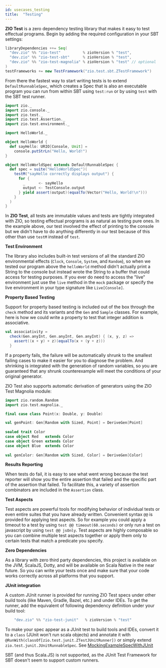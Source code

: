 ```yaml
---
id: usecases_testing
title:  "Testing"
---
```


**ZIO Test** is a zero dependency testing library that makes it easy to test effectual programs. Begin by adding the required configuration in your SBT settings:

```scala
libraryDependencies ++= Seq(
  "dev.zio" %% "zio-test"          % zioVersion % "test",
  "dev.zio" %% "zio-test-sbt"      % zioVersion % "test",
  "dev.zio" %% "zio-test-magnolia" % zioVersion % "test" // optional
)
testFrameworks += new TestFramework("zio.test.sbt.ZTestFramework")
```

From there the fastest way to start writing tests is to extend `DefaultRunnableSpec`, which creates a Spec that is also an executable program you can run from within SBT using `test:run` or by using `test` with the SBT test runner.

```scala mdoc:silent
import zio._
import zio.console._
import zio.test._
import zio.test.Assertion._
import zio.test.environment._

import HelloWorld._

object HelloWorld {
  def sayHello: URIO[Console, Unit] =
    console.putStrLn("Hello, World!")
}

object HelloWorldSpec extends DefaultRunnableSpec {
  def spec = suite("HelloWorldSpec")(
    testM("sayHello correctly displays output") {
      for {
        _      <- sayHello
        output <- TestConsole.output
      } yield assert(output)(equalTo(Vector("Hello, World!\n")))
    }
  )
}
```

In **ZIO Test**, all tests are immutable values and tests are tightly integrated with ZIO, so testing effectual programs is as natural as testing pure ones. In the example above, our test involved the effect of printing to the console but we didn't have to do anything differently in our test because of this other than use `testM` instead of `test`.

**Test Environment**

The library also includes built-in test versions of all the standard ZIO environmental effects (`Clock`, `Console`, `System`, and `Random`), so when we tested our program above the `helloWorld` method didn't actually print a String to the console but instead wrote the String to a buffer that could access for testing purposes. If you ever do need to access the "live" environment just use the `live` method in the `mock` package or specify the live environment in your type signature like `Live[Console]`.

**Property Based Testing**

Support for property based testing is included out of the box through the `check` method and its variants and the `Gen` and `Sample` classes. For example, here is how we could write a property to test that integer addition is associative.

```scala mdoc:silent
val associativity =
  check(Gen.anyInt, Gen.anyInt, Gen.anyInt) { (x, y, z) =>
    assert((x + y) + z)(equalTo(x + (y + z)))
  }
```

If a property fails, the failure will be automatically shrunk to the smallest failing cases to make it easier for you to diagnose the problem. And shrinking is integrated with the generation of random variables, so you are guaranteed that any shrunk counterexample will meet the conditions of your original generator.

ZIO Test also supports automatic derivation of generators using the ZIO Test Magnolia module:

```scala mdoc:silent:nest
import zio.random.Random
import zio.test.magnolia._

final case class Point(x: Double, y: Double)

val genPoint: Gen[Random with Sized, Point] = DeriveGen[Point]
 
sealed trait Color
case object Red   extends Color
case object Green extends Color
case object Blue  extends Color
 
val genColor: Gen[Random with Sized, Color] = DeriveGen[Color]
```

**Results Reporting**

When tests do fail, it is easy to see what went wrong because the test reporter will show you the entire assertion that failed and the specific part of the assertion that failed. To facilitate this, a variety of assertion combinators are included in the `Assertion` class.

**Test Aspects**

Test aspects are powerful tools for modifying behavior of individual tests or even entire suites that you have already written. Convenient syntax `@@` is provided for applying test aspects. So for example you could apply a timeout to a test by using `test @@ timeout(60.seconds)` or only run a test on javascript by using `test @@ jsOnly`. Test aspects are highly composable so you can combine multiple test aspects together or apply them only to certain tests that match a predicate you specify.

**Zero Dependencies**

As a library with zero third party dependencies, this project is available on the JVM, ScalaJS, Dotty, and will be available on Scala Native in the near future. So you can write your tests once and make sure that your code works correctly across all platforms that you support.

**JUnit integration**

A custom JUnit runner is provided for running ZIO Test specs under other build tools (like Maven, Gradle, Bazel, etc.) and under IDEs.
To get the runner, add the equivalent of following dependency definition under your build tool:
  ```scala
      "dev.zio" %% "zio-test-junit"   % zioVersion % "test"
  ```

To make your spec appear as a JUnit test to build tools and IDEs, convert it to a `class` (JUnit won't run scala objects) and 
annotate it with `@RunWith(classOf[zio.test.junit.ZTestJUnitRunner])` or simply extend `zio.test.junit.JUnitRunnableSpec`.
See [MockingExampleSpecWithJUnit](https://github.com/zio/zio/blob/master/examples/jvm/src/test/scala/zio/examples/test/ExampleSpecWithJUnit.scala)

SBT (and thus Scala.JS) is not supported, as the JUnit Test Framework for SBT doesn't seem to support custom runners.
